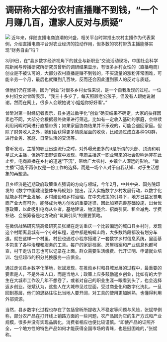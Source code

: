 # 调研称大部分农村直播赚不到钱，“一个月赚几百，遭家人反对与质疑”

![](https://inews.gtimg.com/newsapp_bt/0/15725734495/1000)
近年来，伴随直播电商浪潮的兴盛，相关平台时常推出农村主播作为代表案例，介绍直播电商平台对农业经济的拉动作用，但多数的农村带货主播能够实现“财务自由”吗？

3月9日，在“县乡数字经济视角下的就业与新职业”交流活动现场，中国社会科学院新闻与传播研究所研究员曾昕的调研结果显示，有很多乡村女性的（直播电商）创业是不被认可的，大部分农村直播是赚不到钱的，不买流量的涨粉非常困难，可能辛劳一个月，最后也就赚到几百块，反而还会因此遭到家人的反对与质疑。

但他们仍在坚持，因为“创业”对很多乡村女性来说，是一个自我发现的过程。一位乡村妇女对曾昕表示，“我三十多岁了，每天照顾老公孩子，但没有人跟她说谢谢。然而在网上，很多人会跟她说‘小姐姐你好好看’。”

曾昕对第一财经记者表示，县乡通过数字化“创业”确实结果不确定，大家的抉择因素也不同，大部分会根据最终效果进行筛选，比如有一定收入基础的家庭，会继续利用闲暇时间进行直播带货；如果家庭协商结果并不乐观的，可能会退回家庭。但除了财务收入之外，她们会获得更多情感层面的收获，比如通过成立各种QQ群，进行业务、家庭、日常生活的交流等。

曾昕发现，主播的职业迅速流行之时，对外曝光更多的d是所谓的头部、顶流和明星式大主播，但她在田野调查中发现，电商主播这一职业带来的社会影响远非在此止步。电商直播在乡村的迅速“下沉”，带给广大农村、乡镇个人深远的影响。“做主播”可能不再仅仅是一份工作的选择，而是一场个人对于自我认知、对于生活想象的再塑造。

县乡经济是近期政府政策重点强调的方向与领域，今年2月，中共中央、国务院印发的《数字中国建设整体布局规划》提出，深入实施数字乡村发展行动，以数字化赋能乡村产业发展、乡村建设和乡村治理。在中央政策的引导下，地方日益发觉电商产业大有可为，能够成为地方创收的重要途径，因此加紧完善基础设施，出台优惠政策，以此吸引电商从业者。基地建设、物流整合、招商引资、租金减免、学费补贴、会展筹备是地方政府“筑巢引凤”的重要策略。

在微信战略研究院高级研究员张斌在走访重庆一个比较偏远的城口县乡村时，发现这个村距离县城有一个小时车程，途中都是蜿蜒山路，大多数路段都没有划分车道。就在这样一个村里，村民也通过小程序搭建了一套数字乡村信息系统，里面基本包含了各种治理和服务的工具。每户的家庭档案、房屋档案和产业信息也都可查，村干走访日志也可以记录在上面。群众需要生活缴费、代开证明、申请就业培训、包括超市的积分兑换服务一应俱全。

通过走访县乡数字化落地，张斌发现，在推动乡村和县城发展的过程中，最重要的要素是人，不是外来人口，而是当地人；政策上应多鼓励返乡创业，比如有的大学生在大城市工作没几年不想卷了，或者对自己的职业生涯一眼看到头了，也会选择返乡创业。张斌认为，这些人在大城市见过世面，受过商业化和数字化洗礼，一旦回到基层，他们的思路往往比当地人要开阔，对工具的使用更加娴熟，也懂得利用外部资源。

当然，县乡数字化过程也存在了包括曾昕所提收入不稳定等问题与风险，张斌举例称，部分农产品在打开线上销路方面的一些问题，农产品因为它的生产方式和产业规模，很多并没有实现品牌化，消费者相应也便比较谨慎。“即使产品的证照齐全，一个地方性的特色产品如何才能获得全国市场的青睐，也是挺困难的，”张斌称。


